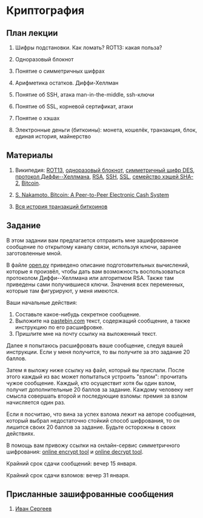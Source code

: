 Криптография
============

План лекции
-----------

1. Шифры подстановки. Как ломать? ROT13: какая польза?

2. Одноразовый блокнот

3. Понятие о симметричных шифрах

4. Арифметика остатков. Диффи-Хеллман

5. Понятие об SSH, атака man-in-the-middle, ssh-ключи

6. Понятие об SSL, корневой сертификат, атаки

7. Понятие о хэшах

8. Электронные деньги (биткоины): монета, кошелёк, транзакция, блок, единая история, майнерство



Материалы
---------

1. Википедия: 
[ROT13](http://ru.wikipedia.org/wiki/ROT13),
[одноразовый блокнот](http://ru.wikipedia.org/wiki/%D0%9D%D0%B5%D0%B2%D0%B7%D0%BB%D0%B0%D0%BC%D1%8B%D0%B2%D0%B0%D0%B5%D0%BC%D1%8B%D0%B9_%D1%88%D0%B8%D1%84%D1%80),
[симметричный шифр DES](http://ru.wikipedia.org/wiki/DES), 
[протокол Диффи--Хеллмана](http://ru.wikipedia.org/wiki/%D0%9F%D1%80%D0%BE%D1%82%D0%BE%D0%BA%D0%BE%D0%BB_%D0%94%D0%B8%D1%84%D1%84%D0%B8_%E2%80%94_%D0%A5%D0%B5%D0%BB%D0%BB%D0%BC%D0%B0%D0%BD%D0%B0),
[RSA](http://ru.wikipedia.org/wiki/RSA),
[SSH](http://ru.wikipedia.org/wiki/SSH),
[SSL](http://ru.wikipedia.org/wiki/SSL),
[семейство хэшей SHA-2](http://ru.wikipedia.org/wiki/SHA-2),
[Bitcoin](http://ru.wikipedia.org/wiki/Bitcoin).

2. [S. Nakamoto. Bitcoin: A Peer-to-Peer Electronic Cash System](http://bitcoin.org/bitcoin.pdf)

3. [Вся история транзакций биткоинов](http://blockexplorer.com/)


Задание
-------

В этом задании вам предлагается отправить мне зашифрованное сообщение по открытому каналу связи, используя
ключи, заранее заготовленные мной.

В файле [open.py](../master/open.py) приведено описание подготовительных 
вычислений, которые я произвёл, чтобы дать вам возможность воспользоваться протоколом Диффи--Хеллмана или алгоритмом RSA.
Также там приведены сами получившиеся ключи. Значения всех переменных, которые там фигурируют, у меня имеются.

Ваши начальные действия:

1. Составьте какое-нибудь секретное сообщение.
2. Выложите на [pastebin.com](http://pastebin.com/) текст, содержащий сообщение, а также инструкцию по его расшифровке.
3. Пришлите мне на почту ссылку на выложенный текст.

Далее я попытаюсь расшифровать ваше сообщение, следуя вашей инструкции. Если у меня получится, то вы получите за это задание 20 баллов.

Затем я выложу ниже ссылку на файл, который вы прислали. После этого каждый из вас может попытаться устроить
"взлом": прочитать чужое сообщение. Каждый, кто осуществит хотя бы один взлом, получит дополнительные 20 баллов за задание. Каждому человеку нет смысла совершать второй и последующие взломы: премия за взлом начисляется один раз.

Если я посчитаю, что вина за успех взлома лежит на авторе сообщения, который выбрал недостаточно стойкий способ шифрования,
то он лишится своих 20 баллов за задание. Будьте осторожны в своих действиях.

В помощь вам привожу ссылки на онлайн-сервис симметричного шифрования: [online encrypt tool](http://www.tools4noobs.com/online_tools/encrypt/)
и [online decrypt tool](http://www.tools4noobs.com/online_tools/decrypt/).

Крайний срок сдачи сообщений: вечер 15 января.

Крайний срок сдачи взломов: вечер 31 января.


Присланные зашифрованные сообщения
----------------------------------

1. [Иван Сергеев](http://pastebin.com/zeuAB4w9)